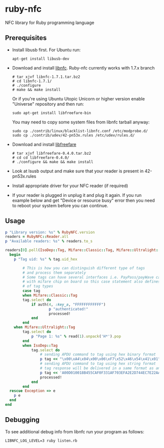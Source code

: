 ruby-nfc
========

NFC library for Ruby programming language

Prerequisites
------------

* Install libusb first. For Ubuntu run:
  ```
  apt-get install libusb-dev
  ```
* Download and install [libnfc](https://bintray.com/nfc-tools/sources/libnfc). Ruby-nfc currently works with 1.7.x branch
  
  ```
  # tar xjvf libnfc-1.7.1.tar.bz2
  # cd libnfc-1.7.1/
  # ./configure
  # make && make install
  ```
  
  Or if you're using Ubuntu Utopic Unicorn or higher version еnable "Universe" repository and then run:
  ```
  sudo apt-get install libfreefare-bin
  ```
  You may need to copy some system files from libnfc tarball anyway:

    ```
    sudo cp ./contrib/linux/blacklist-libnfc.conf /etc/modprobe.d/
    sudo cp ./contrib/udev/42-pn53x.rules /etc/udev/rules.d/
    ```
* Download and install [libfreefare](https://code.google.com/p/libfreefare/downloads/list)
  ```
  # tar xjvf libfreefare-0.4.0.tar.bz2
  # cd cd libfreefare-0.4.0/
  # ./configure && make && make install
  ```
  
* Look at lsusb output and make sure that your reader is present in 42-pn53x.rules
* Install appropriate driver for your NFC reader (if required)
* If your reader is plugged in unplug it and plug it again. If you run example below and get "Device or resource busy" error then you need to reboot your system before you can continue.

Usage
-----

```ruby
p "Library version: %s" % RubyNFC.version
readers = RubyNFC::Reader.all
p "Available readers: %s" % readers.to_s

readers[0].poll(IsoDep::Tag, Mifare::Classic::Tag, Mifare::Ultralight::Tag) do |tag|
  begin
  	p "Tag uid: %s" % tag.uid_hex

		# This is how you can distinguish different type of tags
		# and process them separately
		# Some tags can have several interfaces i.e. PayPass/payWave cards
		# with mifare chip on board so this case statement also defines priority
		# of tag types
		case tag
		when Mifare::Classic::Tag
  		tag.select do
  			if auth(4, :key_a, "FFFFFFFFFFFF")
					p "authenticated!"
					processed!
  			end
  		end
  	when Mifare::Ultralight::Tag
  		tag.select do
  			p "Page 1: %s" % read(1).unpack('H*').pop
  		end
		when IsoDep::Tag
			tag.select do
				# sending APDU command to tag using hex binary format
				p tag << "\x00\xA4\x04\x00\x06\xF7\x52\x46\x54\x41\x01" 
				# sending APDU command to tag using hex string format
				# tag response will be delivered in a same format as an input
				p tag << 'A00D010018B455CAF0F331AF703EFA2E2D744EC7E22AA64076CD19F6D0'
				processed!
			end
		end
  rescue Exception => e
    p e
  end
end
```

Debugging
---------

To see additional debug info from libnfc run your program as follows:
```
LIBNFC_LOG_LEVEL=3 ruby listen.rb
```
